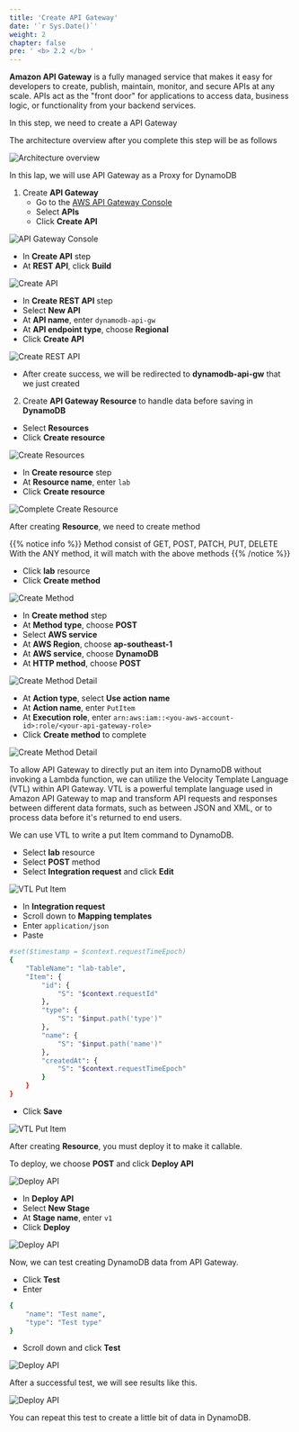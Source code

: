 ```yaml
---
title: 'Create API Gateway'
date: '`r Sys.Date()`'
weight: 2
chapter: false
pre: ' <b> 2.2 </b> '
---
```


**Amazon API Gateway** is a fully managed service that makes it easy for developers to create, publish, maintain, monitor, and secure APIs at any scale. APIs act as the "front door" for applications to access data, business logic, or functionality from your backend services.

In this step, we need to create a API Gateway

The architecture overview after you complete this step will be as follows

![Architecture overview](/images/2.prerequisite/gatewayarchitecture.png)

In this lap, we will use API Gateway as a Proxy for DynamoDB

1. Create **API Gateway**
   - Go to the [AWS API Gateway Console](https://ap-southeast-1.console.aws.amazon.com/dynamodbv2/home?region=ap-southeast-1#dashboard)
   - Select **APIs**
   - Click **Create API**

![API Gateway Console](/images/2.prerequisite/004-apigatewayconsole.png)

- In **Create API** step
- At **REST API**, click **Build**

![Create API](/images/2.prerequisite/005-buildrestapi.png)

- In **Create REST API** step
- Select **New API**
- At **API name**, enter `dynamodb-api-gw`
- At **API endpoint type**, choose **Regional**
- Click **Create API**

![Create REST API](/images/2.prerequisite/006-createrestapi.png)

- After create success, we will be redirected to **dynamodb-api-gw** that we just created

2. Create **API Gateway Resource** to handle data before saving in **DynamoDB**

- Select **Resources**
- Click **Create resource**

![Create Resources](/images/2.prerequisite/007-createresources.png)

- In **Create resource** step
- At **Resource name**, enter `lab`
- Click **Create resource**

![Complete Create Resource](/images/2.prerequisite/008-completecreateresource.png)

After creating **Resource**, we need to create method

{{% notice info %}}
Method consist of GET, POST, PATCH, PUT, DELETE
With the ANY method, it will match with the above methods
{{% /notice %}}

- Click **lab** resource
- Click **Create method**

![Create Method](/images/2.prerequisite/009-createmethod.png)

- In **Create method** step
- At **Method type**, choose **POST**
- Select **AWS service**
- At **AWS Region**, choose **ap-southeast-1**
- At **AWS service**, choose **DynamoDB**
- At **HTTP method**, choose **POST**

![Create Method Detail](/images/2.prerequisite/010-createmethoddetail.png)

- At **Action type**, select **Use action name**
- At **Action name**, enter `PutItem`
- At **Execution role**, enter `arn:aws:iam::<you-aws-account-id>:role/<your-api-gateway-role>`
- Click **Create method** to complete

![Create Method Detail](/images/2.prerequisite/011-createmethoddetail.png)

To allow API Gateway to directly put an item into DynamoDB without invoking a Lambda function, we can utilize the Velocity Template Language (VTL) within API Gateway. VTL is a powerful template language used in Amazon API Gateway to map and transform API requests and responses between different data formats, such as between JSON and XML, or to process data before it's returned to end users.

We can use VTL to write a put Item command to DynamoDB.

- Select **lab** resource
- Select **POST** method
- Select **Integration request** and click **Edit**

![VTL Put Item](/images/2.prerequisite/012-vtlputitem.png)

- In **Integration request**
- Scroll down to **Mapping templates**
- Enter `application/json`
- Paste

```bash
#set($timestamp = $context.requestTimeEpoch)
{
    "TableName": "lab-table",
    "Item": {
        "id": {
            "S": "$context.requestId"
        },
        "type": {
            "S": "$input.path('type')"
        },
        "name": {
            "S": "$input.path('name')"
        },
        "createdAt": {
            "S": "$context.requestTimeEpoch"
        }
    }
}
```

- Click **Save**

![VTL Put Item](/images/2.prerequisite/013-vtlputitem.png)

After creating **Resource**, you must deploy it to make it callable.

To deploy, we choose **POST** and click **Deploy API**

![Deploy API](/images/2.prerequisite/009-deployapi.png)

- In **Deploy API**
- Select **New Stage**
- At **Stage name**, enter `v1`
- Click **Deploy**

![Deploy API](/images/2.prerequisite/010-deployapi.png)

Now, we can test creating DynamoDB data from API Gateway.

- Click **Test**
- Enter

```bash
{
    "name": "Test name",
    "type": "Test type"
}
```

- Scroll down and click **Test**

![Deploy API](/images/2.prerequisite/011-testapigw.png)

After a successful test, we will see results like this.

![Deploy API](/images/2.prerequisite/012-testapigw.png)

You can repeat this test to create a little bit of data in DynamoDB.
